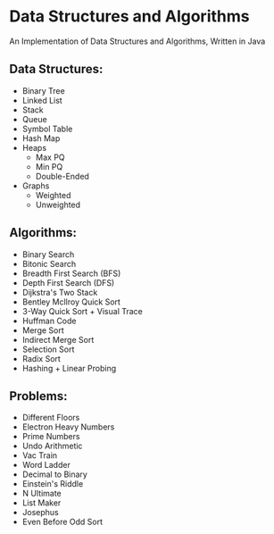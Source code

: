 # Data Structures and Algorithms
An Implementation of Data Structures and Algorithms, Written in Java

## Data Structures:
- Binary Tree
- Linked List
- Stack
- Queue
- Symbol Table
- Hash Map
- Heaps
  - Max PQ
  - Min PQ
  - Double-Ended
- Graphs
  - Weighted
  - Unweighted
  
## Algorithms:
- Binary Search
- Bitonic Search
- Breadth First Search (BFS)
- Depth First Search (DFS)
- Dijkstra's Two Stack
- Bentley Mcllroy Quick Sort
- 3-Way Quick Sort + Visual Trace
- Huffman Code
- Merge Sort
- Indirect Merge Sort
- Selection Sort
- Radix Sort
- Hashing + Linear Probing

## Problems:
- Different Floors
- Electron Heavy Numbers
- Prime Numbers
- Undo Arithmetic
- Vac Train
- Word Ladder
- Decimal to Binary
- Einstein's Riddle
- N Ultimate
- List Maker
- Josephus
- Even Before Odd Sort
